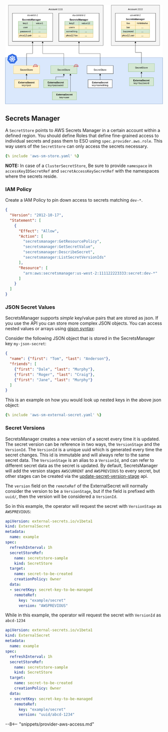 
![aws sm](./pictures/eso-az-kv-aws-sm.png)

## Secrets Manager

A `SecretStore` points to AWS Secrets Manager in a certain account within a
defined region. You should define Roles that define fine-grained access to
individual secrets and pass them to ESO using `spec.provider.aws.role`. This
way users of the `SecretStore` can only access the secrets necessary.

``` yaml
{% include 'aws-sm-store.yaml' %}
```
**NOTE:** In case of a `ClusterSecretStore`, Be sure to provide `namespace` in `accessKeyIDSecretRef` and `secretAccessKeySecretRef`  with the namespaces where the secrets reside.
### IAM Policy

Create a IAM Policy to pin down access to secrets matching `dev-*`.

``` json
{
  "Version": "2012-10-17",
  "Statement": [
    {
      "Effect": "Allow",
      "Action": [
        "secretsmanager:GetResourcePolicy",
        "secretsmanager:GetSecretValue",
        "secretsmanager:DescribeSecret",
        "secretsmanager:ListSecretVersionIds"
      ],
      "Resource": [
        "arn:aws:secretsmanager:us-west-2:111122223333:secret:dev-*"
      ]
    }
  ]
}
```
### JSON Secret Values

SecretsManager supports *simple* key/value pairs that are stored as json. If you use the API you can store more complex JSON objects. You can access nested values or arrays using [gjson syntax](https://github.com/tidwall/gjson/blob/master/SYNTAX.md):

Consider the following JSON object that is stored in the SecretsManager key `my-json-secret`:
``` json
{
  "name": {"first": "Tom", "last": "Anderson"},
  "friends": [
    {"first": "Dale", "last": "Murphy"},
    {"first": "Roger", "last": "Craig"},
    {"first": "Jane", "last": "Murphy"}
  ]
}
```

This is an example on how you would look up nested keys in the above json object:

``` yaml
{% include 'aws-sm-external-secret.yaml' %}
```

### Secret Versions

SecretsManager creates a new version of a secret every time it is updated. The secret version can be reference in two ways, the `VersionStage` and the `VersionId`. The `VersionId` is a unique uuid which is generated every time the secret changes. This id is immutable and will always refer to the same secret data. The `VersionStage` is an alias to a `VersionId`, and can refer to different secret data as the secret is updated. By default, SecretsManager will add the version stages `AWSCURRENT` and `AWSPREVIOUS` to every secret, but other stages can be created via the [update-secret-version-stage](https://docs.aws.amazon.com/cli/latest/reference/secretsmanager/update-secret-version-stage.html) api.

The `version` field on the `remoteRef` of the ExternalSecret will normally consider the version to be a `VersionStage`, but if the field is prefixed with `uuid/`, then the version will be considered a `VersionId`.

So in this example, the operator will request the secret with `VersionStage` as `AWSPREVIOUS`:

``` yaml
apiVersion: external-secrets.io/v1beta1
kind: ExternalSecret
metadata:
  name: example
spec:
  refreshInterval: 1h
  secretStoreRef:
    name: secretstore-sample
    kind: SecretStore
  target:
    name: secret-to-be-created
    creationPolicy: Owner
  data:
  - secretKey: secret-key-to-be-managed
    remoteRef:
      key: "example/secret"
      version: "AWSPREVIOUS"
```

While in this example, the operator will request the secret with `VersionId` as `abcd-1234`

``` yaml
apiVersion: external-secrets.io/v1beta1
kind: ExternalSecret
metadata:
  name: example
spec:
  refreshInterval: 1h
  secretStoreRef:
    name: secretstore-sample
    kind: SecretStore
  target:
    name: secret-to-be-created
    creationPolicy: Owner
  data:
  - secretKey: secret-key-to-be-managed
    remoteRef:
      key: "example/secret"
      version: "uuid/abcd-1234"
```

--8<-- "snippets/provider-aws-access.md"
